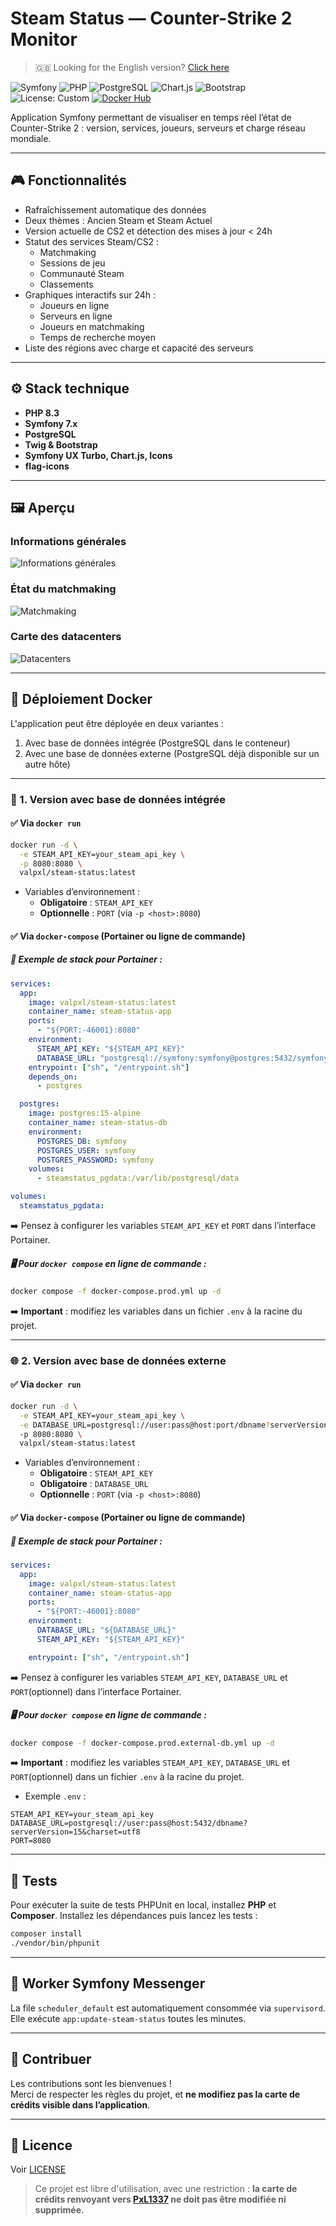 # Steam Status — Counter-Strike 2 Monitor

> 🇬🇧 Looking for the English version? [Click here](https://github.com/PxL1337/steam-status/blob/master/README.en.md)

![Symfony](https://img.shields.io/badge/Symfony-7.x-black?logo=symfony)
![PHP](https://img.shields.io/badge/PHP-8.3-blue?logo=php)
![PostgreSQL](https://img.shields.io/badge/PostgreSQL-15-blue?logo=postgresql)
![Chart.js](https://img.shields.io/badge/Chart.js-UX-red?logo=chartdotjs)
![Bootstrap](https://img.shields.io/badge/Bootstrap-5-purple?logo=bootstrap)
![License: Custom](https://img.shields.io/badge/License-Custom-lightgrey)
[![Docker Hub](https://img.shields.io/docker/pulls/valpxl/steam-status?label=Docker%20Hub)](https://hub.docker.com/r/valpxl/steam-status)

Application Symfony permettant de visualiser en temps réel l’état de Counter-Strike 2 : version, services, joueurs, serveurs et charge réseau mondiale.

---

## 🎮 Fonctionnalités

- Rafraîchissement automatique des données
- Deux thèmes : Ancien Steam et Steam Actuel
- Version actuelle de CS2 et détection des mises à jour < 24h
- Statut des services Steam/CS2 :
  - Matchmaking
  - Sessions de jeu
  - Communauté Steam
  - Classements
- Graphiques interactifs sur 24h :
  - Joueurs en ligne
  - Serveurs en ligne
  - Joueurs en matchmaking
  - Temps de recherche moyen
- Liste des régions avec charge et capacité des serveurs

---

## ⚙️ Stack technique

- **PHP 8.3**
- **Symfony 7.x**
- **PostgreSQL**
- **Twig & Bootstrap**
- **Symfony UX Turbo, Chart.js, Icons**
- **flag-icons**

---

## 🖼️ Aperçu

### Informations générales

![Informations générales](https://raw.githubusercontent.com/PxL1337/steam-status/master/Docs/Assets/Readme/FR/Informations_générales.png)

### État du matchmaking

![Matchmaking](https://raw.githubusercontent.com/PxL1337/steam-status/master/Docs/Assets/Readme/FR/Matchmaking.png)

### Carte des datacenters

![Datacenters](https://raw.githubusercontent.com/PxL1337/steam-status/master/Docs/Assets/Readme/FR/Datacenters.png)

---

## 🚀 Déploiement Docker

L'application peut être déployée en deux variantes :
1. Avec base de données intégrée (PostgreSQL dans le conteneur)
2. Avec une base de données externe (PostgreSQL déjà disponible sur un autre hôte)

---

### 🧩 1. Version avec base de données intégrée

#### ✅ Via `docker run`

```bash
docker run -d \
  -e STEAM_API_KEY=your_steam_api_key \
  -p 8080:8080 \
  valpxl/steam-status:latest
```

- Variables d’environnement :
  - **Obligatoire** : `STEAM_API_KEY`
  - **Optionnelle** : `PORT` (via `-p <host>:8080`)

#### ✅ Via `docker-compose` (Portainer ou ligne de commande)

##### 📌 Exemple de stack pour **Portainer** :

```yaml
services:
  app:
    image: valpxl/steam-status:latest
    container_name: steam-status-app
    ports:
      - "${PORT:-46001}:8080"
    environment:
      STEAM_API_KEY: "${STEAM_API_KEY}"
      DATABASE_URL: "postgresql://symfony:symfony@postgres:5432/symfony?serverVersion=15&charset=utf8"
    entrypoint: ["sh", "/entrypoint.sh"]
    depends_on:
      - postgres

  postgres:
    image: postgres:15-alpine
    container_name: steam-status-db
    environment:
      POSTGRES_DB: symfony
      POSTGRES_USER: symfony
      POSTGRES_PASSWORD: symfony
    volumes:
      - steamstatus_pgdata:/var/lib/postgresql/data

volumes:
  steamstatus_pgdata:
```

➡️ Pensez à configurer les variables `STEAM_API_KEY` et `PORT` dans l’interface Portainer.

##### 🖥️ Pour `docker compose` en ligne de commande :

```bash
docker compose -f docker-compose.prod.yml up -d
```

➡️ **Important** : modifiez les variables dans un fichier `.env` à la racine du projet.

---

### 🌐 2. Version avec base de données externe

#### ✅ Via `docker run`

```bash
docker run -d \
  -e STEAM_API_KEY=your_steam_api_key \
  -e DATABASE_URL=postgresql://user:pass@host:port/dbname?serverVersion=15&charset=utf8 \
  -p 8080:8080 \
  valpxl/steam-status:latest
```

- Variables d’environnement :
  - **Obligatoire** : `STEAM_API_KEY`
  - **Obligatoire** : `DATABASE_URL`
  - **Optionnelle** : `PORT` (via `-p <host>:8080`)

#### ✅ Via `docker-compose` (Portainer ou ligne de commande)

##### 📌 Exemple de stack pour **Portainer** :

```yaml
services:
  app:
    image: valpxl/steam-status:latest
    container_name: steam-status-app
    ports:
      - "${PORT:-46001}:8080"
    environment:
      DATABASE_URL: "${DATABASE_URL}"
      STEAM_API_KEY: "${STEAM_API_KEY}"

    entrypoint: ["sh", "/entrypoint.sh"]
```

➡️ Pensez à configurer les variables `STEAM_API_KEY`, `DATABASE_URL` et `PORT`(optionnel) dans l’interface Portainer.

##### 🖥️ Pour `docker compose` en ligne de commande :

```bash
docker compose -f docker-compose.prod.external-db.yml up -d
```

➡️ **Important** : modifiez les variables `STEAM_API_KEY`, `DATABASE_URL` et `PORT`(optionnel) dans un fichier `.env` à la racine du projet.

- Exemple `.env` :

```dotenv
STEAM_API_KEY=your_steam_api_key
DATABASE_URL=postgresql://user:pass@host:5432/dbname?serverVersion=15&charset=utf8
PORT=8080
```

---

## 🧪 Tests

Pour exécuter la suite de tests PHPUnit en local, installez **PHP** et **Composer**.
Installez les dépendances puis lancez les tests :

```bash
composer install
./vendor/bin/phpunit
```

---

## 🧵 Worker Symfony Messenger

La file `scheduler_default` est automatiquement consommée via `supervisord`.  
Elle exécute `app:update-steam-status` toutes les minutes.

---

## 🤝 Contribuer

Les contributions sont les bienvenues !  
Merci de respecter les règles du projet, et **ne modifiez pas la carte de crédits visible dans l’application**.

---

## 📄 Licence

Voir [LICENSE](LICENSE)  
> Ce projet est libre d'utilisation, avec une restriction : **la carte de crédits renvoyant vers [PxL1337](https://github.com/PxL1337) ne doit pas être modifiée ni supprimée.**
